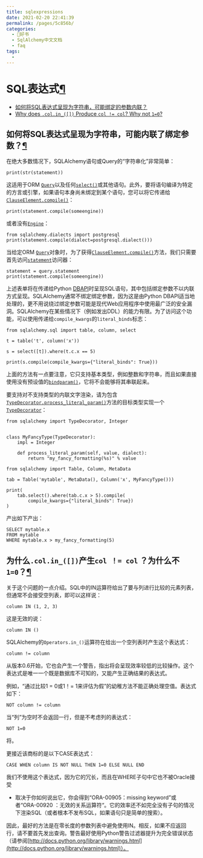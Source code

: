 ```yaml
---
title: sqlexpressions
date: 2021-02-20 22:41:39
permalink: /pages/5c856b/
categories:
  - 📖好书
  - SqlAlchemy中文文档
  - faq
tags:
  - 
---
```

SQL表达式[¶](#sql-expressions "Permalink to this headline")
===========================================================

-   [如何将SQL表达式呈现为字符串，可能绑定的参数内联？](#how-do-i-render-sql-expressions-as-strings-possibly-with-bound-parameters-inlined)
-   [Why does `.col.in_([])` Produce
    `col != col`? Why not `1=0`?](#why-does-col-in-produce-col-col-why-not-1-0)

如何将SQL表达式呈现为字符串，可能内联了绑定参数？[¶](#how-do-i-render-sql-expressions-as-strings-possibly-with-bound-parameters-inlined "Permalink to this headline")
---------------------------------------------------------------------------------------------------------------------------------------------------------------------

在绝大多数情况下，SQLAlchemy语句或Query的“字符串化”非常简单：

    print(str(statement))

这适用于ORM [`Query`](orm_query.html#sqlalchemy.orm.query.Query "sqlalchemy.orm.query.Query")以及任何[`select()`](core_selectable.html#sqlalchemy.sql.expression.select "sqlalchemy.sql.expression.select")或其他语句。此外，要将语句编译为特定的方言或引擎，如果语句本身尚未绑定到某个语句，您可以将它传递给[`ClauseElement.compile()`](core_sqlelement.html#sqlalchemy.sql.expression.ClauseElement.compile "sqlalchemy.sql.expression.ClauseElement.compile")：

    print(statement.compile(someengine))

或者没有[`Engine`](core_connections.html#sqlalchemy.engine.Engine "sqlalchemy.engine.Engine")：

    from sqlalchemy.dialects import postgresql
    print(statement.compile(dialect=postgresql.dialect()))

当给定ORM [`Query`](orm_query.html#sqlalchemy.orm.query.Query "sqlalchemy.orm.query.Query")对象时，为了获得[`ClauseElement.compile()`](core_sqlelement.html#sqlalchemy.sql.expression.ClauseElement.compile "sqlalchemy.sql.expression.ClauseElement.compile")方法，我们只需要首先访问[`statement`](orm_query.html#sqlalchemy.orm.query.Query.statement "sqlalchemy.orm.query.Query.statement")访问器：

    statement = query.statement
    print(statement.compile(someengine))

上述表单将在传递给Python
[DBAPI](glossary.html#term-dbapi)时呈现SQL语句，其中包括绑定参数不以内联方式呈现。SQLAlchemy通常不绑定绑定参数，因为这是由Python
DBAPI适当地处理的，更不用说绕过绑定参数可能是现代Web应用程序中使用最广泛的安全漏洞。SQLAlchemy在某些情况下（例如发出DDL）的能力有限。为了访问这个功能，可以使用传递给`compile_kwargs`的`literal_binds`标志：

    from sqlalchemy.sql import table, column, select

    t = table('t', column('x'))

    s = select([t]).where(t.c.x == 5)

    print(s.compile(compile_kwargs={"literal_binds": True}))

上面的方法有一点要注意，它只支持基本类型，例如整数和字符串，而且如果直接使用没有预设值的[`bindparam()`](core_sqlelement.html#sqlalchemy.sql.expression.bindparam "sqlalchemy.sql.expression.bindparam")，它将不会能够将其串联起来。

要支持对不支持类型的内联文字渲染，请为包含[`TypeDecorator.process_literal_param()`](core_custom_types.html#sqlalchemy.types.TypeDecorator.process_literal_param "sqlalchemy.types.TypeDecorator.process_literal_param")方法的目标类型实现一个[`TypeDecorator`](core_custom_types.html#sqlalchemy.types.TypeDecorator "sqlalchemy.types.TypeDecorator")：

    from sqlalchemy import TypeDecorator, Integer


    class MyFancyType(TypeDecorator):
        impl = Integer

        def process_literal_param(self, value, dialect):
            return "my_fancy_formatting(%s)" % value

    from sqlalchemy import Table, Column, MetaData

    tab = Table('mytable', MetaData(), Column('x', MyFancyType()))

    print(
        tab.select().where(tab.c.x > 5).compile(
            compile_kwargs={"literal_binds": True})
    )

产出如下产出：

    SELECT mytable.x
    FROM mytable
    WHERE mytable.x > my_fancy_formatting(5)

为什么`.col.in_([])`产生`col ！= col` ？为什么不`1=0`？[¶](#why-does-col-in-produce-col-col-why-not-1-0 "Permalink to this headline")
-------------------------------------------------------------------------------------------------------------------------------------------------------------------------------------------------

关于这个问题的一点介绍。SQL中的IN运算符给出了要与列进行比较的元素列表，但通常不会接受空列表，即可以这样说：

    column IN (1, 2, 3)

这是无效的说：

    column IN ()

SQLAlchemy的`Operators.in_()`运算符在给出一个空列表时产生这个表达式：

    column != column

从版本0.6开始，它也会产生一个警告，指出将会呈现效率较低的比较操作。这个表达式是唯一一个既是数据库不可知的，又能产生正确结果的表达式。

例如，“通过比较1 = 0或1！=
1来评估为假”的幼稚方法不能正确处理空值。表达式如下：

    NOT column != column

当“列”为空时不会返回一行，但是不考虑列的表达式：

    NOT 1=0

将。

更接近该商标的是以下CASE表达式：

    CASE WHEN column IS NOT NULL THEN 1=0 ELSE NULL END

我们不使用这个表达式，因为它的冗长，而且在WHERE子句中它也不被Oracle接受
- 取决于你如何说出它，你会得到“ORA-00905：missing keyword”或者“ORA-00920
：无效的关系运算符“。它的效率还不如完全没有子句的情况下渲染SQL（或者根本不发布SQL，如果语句只是简单的搜索）。

因此，最好的方法是在零长度的参数列表中避免使用IN。相反，如果不应返回行，请不要首先发出查询。警告最好使用Python警告过滤器提升为完全错误状态（请参阅[http://docs.python.org/library/warnings.html](http://docs.python.org/library/warnings.html)）。
